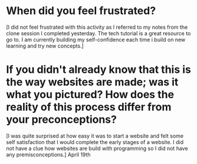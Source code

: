 
# When did you feel frustrated?


[I did not feel frustrated with this activity as I referred to my notes from the clone session I completed yesterday. The tech tutorial is a great 
resource to go to. I am currently building my self-confidence each time i build on new learning and try new concepts.]
# If you didn't already know that this is the way websites are made; was it what you pictured? How does the reality of this process differ from your preconceptions?

[I was quite surprised at how easy it was to start a website and felt some self satisfaction that I would complete the early stages of a website. I did not have a clue how websites are build with programming so I did not have any premisconceptions.]
April 19th

```
